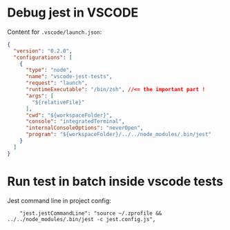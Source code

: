 # Debug jest in VSCODE

Content for `.vscode/launch.json`: 
```json
{
  "version": "0.2.0",
  "configurations": [
    {
      "type": "node",
      "name": "vscode-jest-tests",
      "request": "launch",
      "runtimeExecutable": "/bin/zsh", //<= the important part !
      "args": [
        "${relativeFile}"
      ],
      "cwd": "${workspaceFolder}",
      "console": "integratedTerminal",
      "internalConsoleOptions": "neverOpen",
      "program": "${workspaceFolder}/../../node_modules/.bin/jest"
    }
  ]
}
```

# Run test in batch inside vscode tests

Jest command line in project config:

```
    "jest.jestCommandLine": "source ~/.zprofile && ../../node_modules/.bin/jest -c jest.config.js",
```
